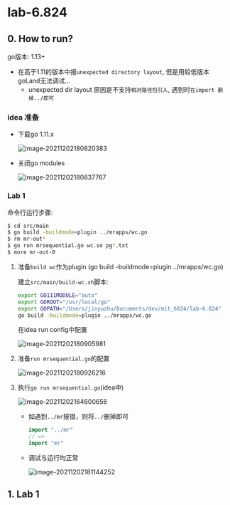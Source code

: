 # lab-6.824

## 0. How to run?

go版本: 1.13+

- 在高于1.11的版本中报`unexpected directory layout`, 但是用较低版本goLand无法调试...
  - unexpected dir layout 原因是不支持`相对路径包引入`, 遇到时`在import 删掉../即可`

### idea 准备

- 下载go 1.11.x

  ![image-20211202180820383](https://cse2020-dune.oss-cn-shanghai.aliyuncs.com/20211202180821.png)

- 关闭go modules

  ![image-20211202180837767](https://cse2020-dune.oss-cn-shanghai.aliyuncs.com/20211202180838.png)

### Lab 1

命令行运行步骤:

```bash
$ cd src/main
$ go build -buildmode=plugin ../mrapps/wc.go
$ rm mr-out*
$ go run mrsequential.go wc.so pg*.txt
$ more mr-out-0
```

1. 准备`build wc`作为plugin (go build -buildmode=plugin ../mrapps/wc.go)

   建立`src/main/build-wc.sh`脚本:

   ```bash
   export GO111MODULE="auto"
   export GOROOT="/usr/local/go"
   export GOPATH="/Users/jinyuzhu/Documents/dev/mit_6824/lab-6.824"
   go build -buildmode=plugin ../mrapps/wc.go
   ```

   在idea run config中配置

   ![image-20211202180905981](https://cse2020-dune.oss-cn-shanghai.aliyuncs.com/20211202180907.png)

2. 准备`run mrsequential.go`的配置

   ![image-20211202180926216](https://cse2020-dune.oss-cn-shanghai.aliyuncs.com/20211202180927.png)

3. 执行`go run mrsequential.go`(idea中)

   ![image-20211202164600656](https://cse2020-dune.oss-cn-shanghai.aliyuncs.com/20211202164601.png)

   - 如遇到`../mr`报错，则将`../`删掉即可

     ```go
     import "../mr"
     // =>
     import "mr"
     ```

   - 调试与运行均正常

     ![image-20211202181144252](https://cse2020-dune.oss-cn-shanghai.aliyuncs.com/20211202181145.png)

## 1. Lab 1

